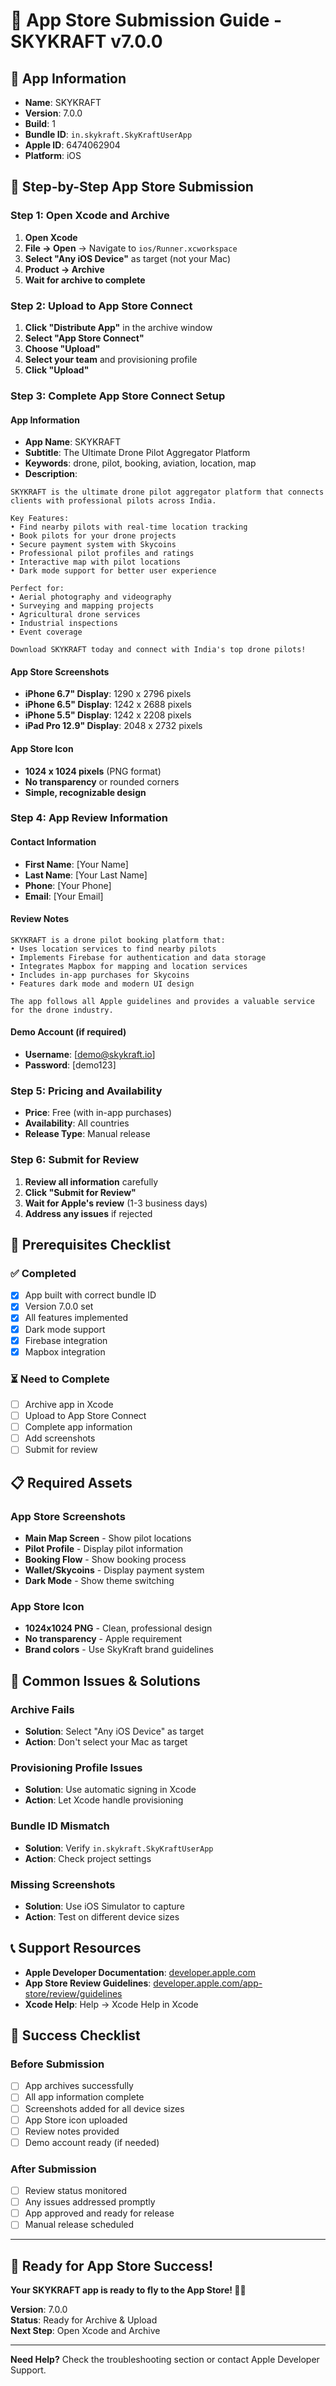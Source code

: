 # 🏪 App Store Submission Guide - SKYKRAFT v7.0.0

## 📱 App Information
- **Name**: SKYKRAFT
- **Version**: 7.0.0
- **Build**: 1
- **Bundle ID**: `in.skykraft.SkyKraftUserApp`
- **Apple ID**: 6474062904
- **Platform**: iOS

## 🚀 Step-by-Step App Store Submission

### **Step 1: Open Xcode and Archive**
1. **Open Xcode**
2. **File → Open** → Navigate to `ios/Runner.xcworkspace`
3. **Select "Any iOS Device"** as target (not your Mac)
4. **Product → Archive**
5. **Wait for archive to complete**

### **Step 2: Upload to App Store Connect**
1. **Click "Distribute App"** in the archive window
2. **Select "App Store Connect"**
3. **Choose "Upload"**
4. **Select your team** and provisioning profile
5. **Click "Upload"**

### **Step 3: Complete App Store Connect Setup**

#### **App Information**
- **App Name**: SKYKRAFT
- **Subtitle**: The Ultimate Drone Pilot Aggregator Platform
- **Keywords**: drone, pilot, booking, aviation, location, map
- **Description**: 
```
SKYKRAFT is the ultimate drone pilot aggregator platform that connects clients with professional pilots across India. 

Key Features:
• Find nearby pilots with real-time location tracking
• Book pilots for your drone projects
• Secure payment system with Skycoins
• Professional pilot profiles and ratings
• Interactive map with pilot locations
• Dark mode support for better user experience

Perfect for:
• Aerial photography and videography
• Surveying and mapping projects
• Agricultural drone services
• Industrial inspections
• Event coverage

Download SKYKRAFT today and connect with India's top drone pilots!
```

#### **App Store Screenshots**
- **iPhone 6.7" Display**: 1290 x 2796 pixels
- **iPhone 6.5" Display**: 1242 x 2688 pixels
- **iPhone 5.5" Display**: 1242 x 2208 pixels
- **iPad Pro 12.9" Display**: 2048 x 2732 pixels

#### **App Store Icon**
- **1024 x 1024 pixels** (PNG format)
- **No transparency** or rounded corners
- **Simple, recognizable design**

### **Step 4: App Review Information**

#### **Contact Information**
- **First Name**: [Your Name]
- **Last Name**: [Your Last Name]
- **Phone**: [Your Phone]
- **Email**: [Your Email]

#### **Review Notes**
```
SKYKRAFT is a drone pilot booking platform that:
• Uses location services to find nearby pilots
• Implements Firebase for authentication and data storage
• Integrates Mapbox for mapping and location services
• Includes in-app purchases for Skycoins
• Features dark mode and modern UI design

The app follows all Apple guidelines and provides a valuable service for the drone industry.
```

#### **Demo Account** (if required)
- **Username**: [demo@skykraft.io]
- **Password**: [demo123]

### **Step 5: Pricing and Availability**
- **Price**: Free (with in-app purchases)
- **Availability**: All countries
- **Release Type**: Manual release

### **Step 6: Submit for Review**
1. **Review all information** carefully
2. **Click "Submit for Review"**
3. **Wait for Apple's review** (1-3 business days)
4. **Address any issues** if rejected

## 🔧 Prerequisites Checklist

### **✅ Completed**
- [x] App built with correct bundle ID
- [x] Version 7.0.0 set
- [x] All features implemented
- [x] Dark mode support
- [x] Firebase integration
- [x] Mapbox integration

### **⏳ Need to Complete**
- [ ] Archive app in Xcode
- [ ] Upload to App Store Connect
- [ ] Complete app information
- [ ] Add screenshots
- [ ] Submit for review

## 📋 Required Assets

### **App Store Screenshots**
- **Main Map Screen** - Show pilot locations
- **Pilot Profile** - Display pilot information
- **Booking Flow** - Show booking process
- **Wallet/Skycoins** - Display payment system
- **Dark Mode** - Show theme switching

### **App Store Icon**
- **1024x1024 PNG** - Clean, professional design
- **No transparency** - Apple requirement
- **Brand colors** - Use SkyKraft brand guidelines

## 🚨 Common Issues & Solutions

### **Archive Fails**
- **Solution**: Select "Any iOS Device" as target
- **Action**: Don't select your Mac as target

### **Provisioning Profile Issues**
- **Solution**: Use automatic signing in Xcode
- **Action**: Let Xcode handle provisioning

### **Bundle ID Mismatch**
- **Solution**: Verify `in.skykraft.SkyKraftUserApp`
- **Action**: Check project settings

### **Missing Screenshots**
- **Solution**: Use iOS Simulator to capture
- **Action**: Test on different device sizes

## 📞 Support Resources

- **Apple Developer Documentation**: [developer.apple.com](https://developer.apple.com)
- **App Store Review Guidelines**: [developer.apple.com/app-store/review/guidelines](https://developer.apple.com/app-store/review/guidelines)
- **Xcode Help**: Help → Xcode Help in Xcode

## 🎯 Success Checklist

### **Before Submission**
- [ ] App archives successfully
- [ ] All app information complete
- [ ] Screenshots added for all device sizes
- [ ] App Store icon uploaded
- [ ] Review notes provided
- [ ] Demo account ready (if needed)

### **After Submission**
- [ ] Review status monitored
- [ ] Any issues addressed promptly
- [ ] App approved and ready for release
- [ ] Manual release scheduled

---

## 🎉 Ready for App Store Success!

**Your SKYKRAFT app is ready to fly to the App Store! 🚁✨**

**Version**: 7.0.0  
**Status**: Ready for Archive & Upload  
**Next Step**: Open Xcode and Archive

---

**Need Help?** Check the troubleshooting section or contact Apple Developer Support.
